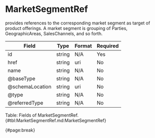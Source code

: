 <!--
    ATTENTION: This file was generated via gradle!
               Do NOT manually edit this file! Any such changes will be overwritten!
-->

# MarketSegmentRef

provides references to the corresponding market segment as target of product offerings.
A market segment is grouping of Parties, GeographicAreas, SalesChannels, and so forth.

| Field | Type | Format | Required |
| ------- | ------- | ------- | --- |
| id | string | N/A | Yes |
| href | string | uri | No |
| name | string | N/A | No |
| @baseType | string | N/A | No |
| @schemaLocation | string | uri | No |
| @type | string | N/A | No |
| @referredType | string | N/A | No |

Table: Fields of MarketSegmentRef. {#tbl:MarketSegmentRef.md:MarketSegmentRef}

{#page:break}
